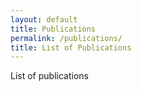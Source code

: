 ```yaml
---
layout: default
title: Publications
permalink: /publications/
title: List of Publications
---
```


List of publications
